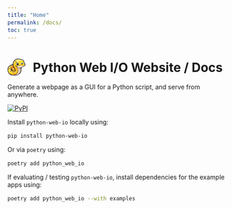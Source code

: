 ```yaml
---
title: "Home"
permalink: /docs/
toc: true
---
```


# <img src="https://raw.githubusercontent.com/Cutwell/python-web-io/main/.github/logo-40x38.png" style="width:40px;padding-right:10px;margin-bottom:-8px;" alt="Sticker of a cute yellow Python snake, representing the use of the Python programming language in this project."> Python Web I/O Website / Docs
 Generate a webpage as a GUI for a Python script, and serve from anywhere.

[![PyPI](https://img.shields.io/pypi/v/python-web-io?style=flat-square)](https://pypi.org/project/python-web-io/)

Install `python-web-io` locally using:
```bash
pip install python-web-io
```

Or via `poetry` using:
```bash
poetry add python_web_io
```

If evaluating / testing `python-web-io`, install dependencies for the example apps using:
```bash
poetry add python_web_io --with examples
```
